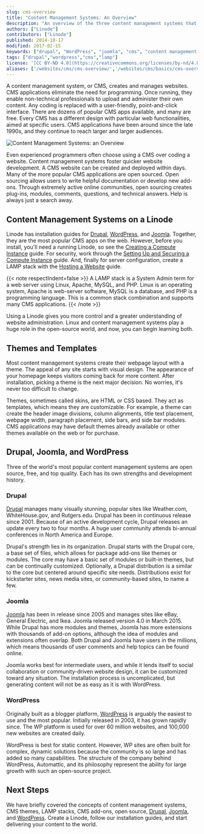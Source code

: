 ```yaml
---
slug: cms-overview
title: "Content Management Systems: An Overview"
description: "An overview of the three content management systems that Linode supports"
authors: ["Linode"]
contributors: ["Linode"]
published: 2014-10-17
modified: 2017-02-15
keywords: ["drupal", "WordPress", "joomla", "cms", "content management system", "content management framwork"]
tags: ["drupal","wordpress","cms","lamp"]
license: '[CC BY-ND 4.0](https://creativecommons.org/licenses/by-nd/4.0)'
aliases: ['/websites/cms/cms-overview/','/websites/cms/basics/cms-overview/']
---
```


A content management system, or CMS, creates and manages websites. CMS applications eliminate the need for programming. Once running, they enable non-technical professionals to upload and administer their own content. Any coding is replaced with a user-friendly, point-and-click interface. There are dozens of popular CMS apps available, and many are free. Every CMS has a different design with particular web functionalities, aimed at specific users. CMS applications have been around since the late 1990s, and they continue to reach larger and larger audiences.

![Content Management Systems: an Overview](content-management-systems-an-overview.png "Content Management Systems: an Overview")

Even experienced programmers often choose using a CMS over coding a website. Content management systems foster quicker website development. A CMS website can be created and deployed within days. Many of the more popular CMS applications are open sourced. Open sourcing allows users to write helpful documentation or develop new add-ons. Through extremely active online communities, open sourcing creates plug-ins, modules, comments, questions, and technical answers. Help is always just a search away.

## Content Management Systems on a Linode

Linode has installation guides for [Drupal](/docs/guides/managing-web-content-with-drupal-7/), [WordPress](/docs/guides/how-to-install-and-configure-wordpress/), and [Joomla](/docs/guides/manage-web-content-with-joomla/). Together, they are the most popular CMS apps on the web. However, before you install, you'll need a running Linode, so see the [Creating a Compute Instance](/docs/products/compute/compute-instances/guides/create/) guide. For security, work through the [Setting Up and Securing a Compute Instance](/docs/products/compute/compute-instances/guides/set-up-and-secure/) guide. And, finally for server configuration, create a LAMP stack with the [Hosting a Website](/docs/guides/hosting-a-website-ubuntu-18-04/) guide.

{{< note respectIndent=false >}}
A LAMP stack is a System Admin term for a web server using Linux, Apache, MySQL, and PHP. Linux is an operating system, Apache is web-server software, MySQL is a database, and PHP is a programming language. This is a common stack combination and supports many CMS applications.
{{< /note >}}

Using a Linode gives you more control and a greater understanding of website administration. Linux and content management systems play a huge role in the open-source world, and now, you can begin learning both.

## Themes and Templates

Most content management systems create their webpage layout with a theme. The appeal of any site starts with visual design. The appearance of your homepage keeps visitors coming back for more content. After installation, picking a theme is the next major decision. No worries, it's never too difficult to change.

Themes, sometimes called skins, are HTML or CSS based. They act as templates, which means they are customizable. For example, a theme can create the header image divisions, column alignments, title text placement, webpage width, paragraph placement, side bars, and side bar modules. CMS applications may have default themes already available or other themes available on the web or for purchase.

## Drupal, Joomla, and WordPress

Three of the world's most popular content management systems are open source, free, and top quality. Each has its own strengths and development history.

### Drupal

[Drupal](/docs/guides/managing-web-content-with-drupal-7/) manages many visually stunning, popular sites like Weather.com, WhiteHouse.gov, and Rutgers.edu. Drupal has been in continuous release since 2001. Because of an active development cycle, Drupal releases an update every two to four months. A huge user community attends bi-annual conferences in North America and Europe.

Drupal's strength lies in its organization. Drupal starts with the Drupal core, a base set of files, which allows for package add-ons like themes or modules. The core may have a basic set of modules or built-in themes, but can be continually customized. Optionally, a Drupal distribution is a similar to the core but centered around specific site needs. Distributions exist for kickstarter sites, news media sites, or community-based sites, to name a few.

### Joomla

[Joomla](/docs/guides/manage-web-content-with-joomla/) has been in release since 2005 and manages sites like eBay, General Electric, and Ikea. Joomla released version 4.0 in March 2015. While Drupal has more modules and themes, Joomla has more extensions with thousands of add-on options, although the idea of modules and extensions often overlap. Both Drupal and Joomla have users in the millions, which means thousands of user comments and help topics can be found online.

Joomla works best for intermediate users, and while it lends itself to social collaboration or community-driven website design, it can be customized toward any situation. The installation process is uncomplicated, but generating content will not be as easy as it is with WordPress.

### WordPress

Originally built as a blogger platform, [WordPress](/docs/guides/how-to-install-and-configure-wordpress/) is arguably the easiest to use and the most popular. Initially released in 2003, it has grown rapidly since. The WP platform is used for over 60 million websites, and 100,000 new websites are created daily.

WordPress is best for static content. However, WP sites are often built for complex, dynamic solutions because the community is so large and has added so many capabilities. The structure of the company behind WordPress, Automattic, and its philosophy represent the ability for large growth with such an open-source project.

## Next Steps

We have briefly covered the concepts of content management systems, CMS themes, LAMP stacks, CMS add-ons, open source, [Drupal](/docs/guides/managing-web-content-with-drupal-7/), [Joomla](/docs/guides/manage-web-content-with-joomla/), and [WordPress](/docs/guides/how-to-install-and-configure-wordpress/). Create a Linode, follow our installation guides, and start delivering your content to the world.









